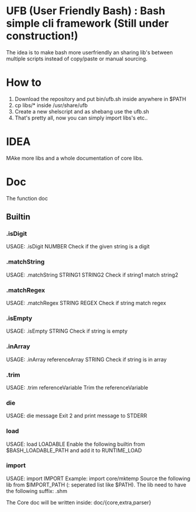 # UFB (User Friendly Bash) : Bash simple cli framework (Still under construction!)
The idea is to make bash more userfriendly an sharing lib's between multiple  scripts instead of copy/paste or manual sourcing.

# How to 
1. Download the repository and put bin/ufb.sh inside anywhere in $PATH
2. cp libs/* inside /usr/share/ufb
3. Create a new shelscript and as shebang use the ufb.sh
4. That's pretty all, now you can simply import libs's etc.. 
  
# IDEA
MAke more libs and a whole documentation of core libs. 

# Doc
The function doc
## Builtin
### .isDigit
USAGE: .isDigit NUMBER
Check if the given string is a digit
### .matchString
USAGE: .matchString STRING1 STRING2
Check if string1 match string2
### .matchRegex
USAGE: .matchRegex STRING REGEX
Check if string match regex
### .isEmpty
USAGE: .isEmpty STRING
Check if string is empty
### .inArray
USAGE: .inArray referenceArray STRING
Check if string is in array
### .trim
USAGE: .trim referenceVariable
Trim the referenceVariable
### die
USAGE: die message
Exit 2 and print message to STDERR
### load
USAGE: load LOADABLE
Enable the following builtin from $BASH_LOADABLE_PATH and add it to RUNTIME_LOAD
### import
USAGE: import IMPORT
Example: import core/mktemp
Source the following lib from $IMPORT_PATH (: seperated list like $PATH). The lib need to have the following suffix: .shm

The Core doc will be written inside: doc/{core,extra,parser}
